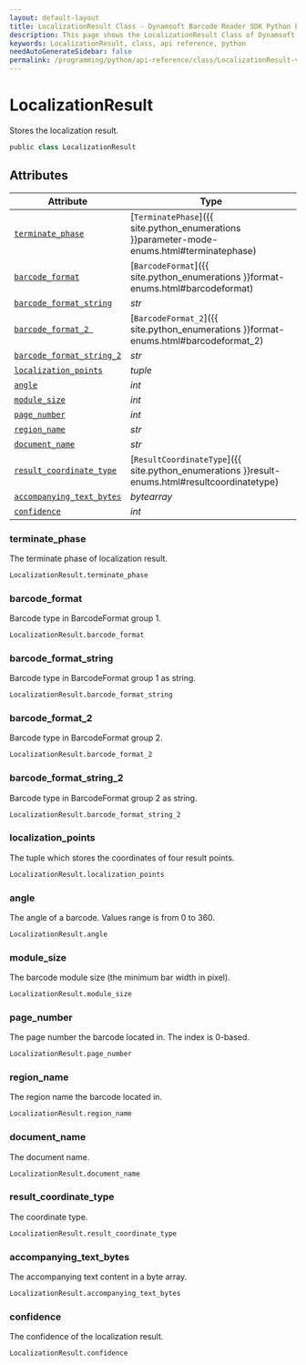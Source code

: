 ```yaml
---
layout: default-layout
title: LocalizationResult Class - Dynamsoft Barcode Reader SDK Python Edition API Reference
description: This page shows the LocalizationResult Class of Dynamsoft Barcode Reader SDK Python Edition.
keywords: LocalizationResult, class, api reference, python
needAutoGenerateSidebar: false
permalink: /programming/python/api-reference/class/LocalizationResult-v9.2.0.html
---
```



# LocalizationResult
Stores the localization result.

```python
public class LocalizationResult
```  
  
  

## Attributes
  
| Attribute | Type |
|---------- | ---- |
| [`terminate_phase`](#terminate_phase) | [`TerminatePhase`]({{ site.python_enumerations }}parameter-mode-enums.html#terminatephase) |
| [`barcode_format`](#barcode_format) | [`BarcodeFormat`]({{ site.python_enumerations }}format-enums.html#barcodeformat) |
| [`barcode_format_string`](#barcode_format_string) | *str* |
| [`barcode_format_2 `](#barcode_format_2 ) | [`BarcodeFormat_2`]({{ site.python_enumerations }}format-enums.html#barcodeformat_2) |
| [`barcode_format_string_2`](#barcode_format_string_2) | *str* |
| [`localization_points`](#localization_points) | *tuple* |
| [`angle`](#angle) | *int* |
| [`module_size`](#module_size) | *int* |
| [`page_number`](#page_number) | *int* |
| [`region_name`](#region_name) | *str* |
| [`document_name`](#document_name)| *str* |
| [`result_coordinate_type`](#result_coordinate_type) | [`ResultCoordinateType`]({{ site.python_enumerations }}result-enums.html#resultcoordinatetype) |
| [`accompanying_text_bytes`](#accompanying_text_bytes) | *bytearray* |
| [`confidence`](#confidence) | *int* |


### terminate_phase
The terminate phase of localization result.

```python
LocalizationResult.terminate_phase
```

### barcode_format
Barcode type in BarcodeFormat group 1.

```python
LocalizationResult.barcode_format
```

### barcode_format_string
Barcode type in BarcodeFormat group 1 as string.

```python
LocalizationResult.barcode_format_string
```

### barcode_format_2
Barcode type in BarcodeFormat group 2.

```python
LocalizationResult.barcode_format_2
```

### barcode_format_string_2
Barcode type in BarcodeFormat group 2 as string.

```python
LocalizationResult.barcode_format_string_2
```

### localization_points
The tuple which stores the coordinates of four result points. 

```python
LocalizationResult.localization_points
```

### angle
The angle of a barcode. Values range is from 0 to 360.

```python
LocalizationResult.angle
```

### module_size
The barcode module size (the minimum bar width in pixel).

```python
LocalizationResult.module_size
```

### page_number
The page number the barcode located in. The index is 0-based.

```python
LocalizationResult.page_number
```

### region_name
The region name the barcode located in.

```python
LocalizationResult.region_name
```

### document_name
The document name.

```python
LocalizationResult.document_name
```

### result_coordinate_type
The coordinate type.

```python
LocalizationResult.result_coordinate_type
```

### accompanying_text_bytes
The accompanying text content in a byte array.

```python
LocalizationResult.accompanying_text_bytes
```

### confidence
The confidence of the localization result.

```python
LocalizationResult.confidence
```
